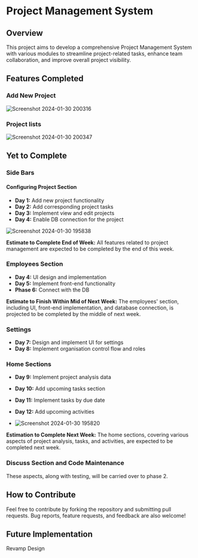 # Project Management System

## Overview

This project aims to develop a comprehensive Project Management System with various modules to streamline project-related tasks, enhance team collaboration, and improve overall project visibility.

## Features Completed

### Add New Project

![Screenshot 2024-01-30 200316](https://github.com/sabarivelanganesan/Project_management/assets/43095246/a9c1536c-8a83-47cb-8130-807c14dc832e)


### Project lists

![Screenshot 2024-01-30 200347](https://github.com/sabarivelanganesan/Project_management/assets/43095246/1412133a-7ae9-4369-b433-5d2682fdd2b9)



## Yet to Complete
### Side Bars

#### Configuring Project Section
- **Day 1:** Add new project functionality
- **Day 2:** Add corresponding project tasks
- **Day 3:** Implement view and edit projects
- **Day 4:** Enable DB connection for the project

![Screenshot 2024-01-30 195838](https://github.com/sabarivelanganesan/Project_management/assets/43095246/13ceba78-d052-4a5a-8b46-5c130e3e3a11)
  

**Estimate to Complete End of Week:** All features related to project management are expected to be completed by the end of this week.

### Employees Section

- **Day 4:** UI design and implementation
- **Day 5:** Implement front-end functionality
- **Phase 6:** Connect with the DB

**Estimate to Finish Within Mid of Next Week:** The employees' section, including UI, front-end implementation, and database connection, is projected to be completed by the middle of next week.

### Settings

- **Day 7:** Design and implement UI for settings
- **Day 8:** Implement organisation control flow and roles

### Home Sections


- **Day 9:** Implement project analysis data
- **Day 10:** Add upcoming tasks section
- **Day 11:** Implement tasks by due date
- **Day 12:** Add upcoming activities

- ![Screenshot 2024-01-30 195820](https://github.com/sabarivelanganesan/Project_management/assets/43095246/e56b270c-a1ee-4036-a21d-03e9b969fbc4)
  

**Estimation to Complete Next Week:** The home sections, covering various aspects of project analysis, tasks, and activities, are expected to be completed next week.

### Discuss Section and Code Maintenance

These aspects, along with testing, will be carried over to phase 2.

## How to Contribute

Feel free to contribute by forking the repository and submitting pull requests. Bug reports, feature requests, and feedback are also welcome!

## Future Implementation

Revamp Design


